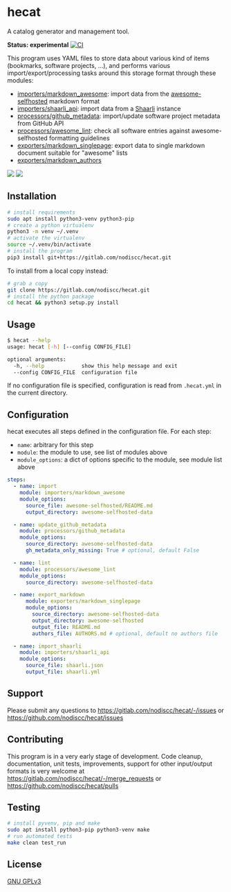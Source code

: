 # hecat

A catalog generator and management tool.

**Status: experimental** [![CI](https://github.com/nodiscc/hecat/actions/workflows/ci.yml/badge.svg)](https://github.com/nodiscc/hecat/actions)

This program uses YAML files to store data about various kind of items (bookmarks, software projects, ...), and performs various import/export/processing tasks around this storage format through these modules:

- [importers/markdown_awesome](hecat/importers/markdown_awesome.py): import data from the [awesome-selfhosted](https://github.com/awesome-selfhosted/awesome-selfhosted) markdown format
- [importers/shaarli_api](hecat/importers//shaarli_api.py): import data from a [Shaarli](https://github.com/shaarli/Shaarli) instance
- [processors/github_metadata](hecat/processors/github_metadata.py): import/update software project metadata from GitHub API
- [processors/awesome_lint](hecat/processors/awesome_lint.py): check all software entries against awesome-selfhosted formatting guidelines
- [exporters/markdown_singlepage](hecat/exporters/markdown_singlepage.py): export data to single markdown document suitable for "awesome" lists
- [exporters/markdown_authors](hecat/exporters/markdown_authors.py)

[![](https://i.imgur.com/NvCOeiK.png)](hecat/exporters/markdown_singlepage.py)
[![](https://i.imgur.com/tMAxhLw.png)](hecat/importers/markdown_awesome.py)

## Installation

```bash
# install requirements
sudo apt install python3-venv python3-pip
# create a python virtualenv
python3 -m venv ~/.venv
# activate the virtualenv
source ~/.venv/bin/activate
# install the program
pip3 install git+https://gitlab.com/nodiscc/hecat.git
```

To install from a local copy instead:

```bash
# grab a copy
git clone https://gitlab.com/nodiscc/hecat.git
# install the python package
cd hecat && python3 setup.py install
```

## Usage

```bash
$ hecat --help
usage: hecat [-h] [--config CONFIG_FILE]

optional arguments:
  -h, --help            show this help message and exit
  --config CONFIG_FILE  configuration file
```

If no configuration file is specified, configuration is read from `.hecat.yml` in the current directory.


## Configuration

hecat executes all steps defined in the configuration file. For each step:
- `name`: arbitrary for this step
- `module`: the module to use, see list of modules above
- `module_options`: a dict of options specific to the module, see module list above

```yaml
steps:
  - name: import
    module: importers/markdown_awesome
    module_options:
      source_file: awesome-selfhosted/README.md
      output_directory: awesome-selfhosted-data

  - name: update_github_metadata
    module: processors/github_metadata
    module_options:
      source_directory: awesome-selfhosted-data
      gh_metadata_only_missing: True # optional, default False

  - name: lint
    module: processors/awesome_lint
    module_options:
      source_directory: awesome-selfhosted-data

  - name: export_markdown
      module: exporters/markdown_singlepage
      module_options:
        source_directory: awesome-selfhosted-data
        output_directory: awesome-selfhosted
        output_file: README.md
        authors_file: AUTHORS.md # optional, default no authors file

  - name: import_shaarli
    module: importers/shaarli_api
    module_options:
      source_file: shaarli.json
      output_file: shaarli.yml
```

## Support

Please submit any questions to <https://gitlab.com/nodiscc/hecat/-/issues> or <https://github.com/nodiscc/hecat/issues>


## Contributing

This program is in a very early stage of development. Code cleanup, documentation, unit tests, improvements, support for other input/output formats is very welcome at <https://gitlab.com/nodiscc/hecat/-/merge_requests> or <https://github.com/nodiscc/hecat/pulls>


## Testing

```bash
# install pyvenv, pip and make
sudo apt install python3-pip python3-venv make
# run automated tests
make clean test_run
```

## License

[GNU GPLv3](LICENSE)
